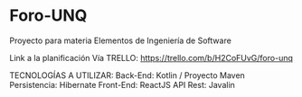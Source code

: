 # Foro-UNQ
Proyecto para materia Elementos de Ingeniería de Software

Link a la planificación Vía TRELLO: https://trello.com/b/H2CoFUvG/foro-unq

TECNOLOGÍAS A UTILIZAR:
Back-End: Kotlin / Proyecto Maven
Persistencia: Hibernate
Front-End: ReactJS
API Rest: Javalin

